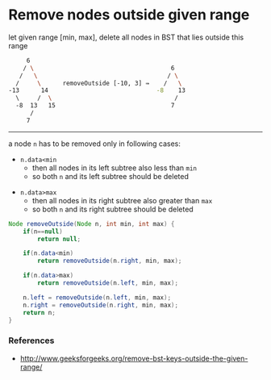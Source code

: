 # Remove nodes outside given range

let given range [min, max], delete all nodes in BST that lies outside this range

```bash
     6
    / \                                      6
   /   \                                    / \
  /     \      removeOutside [-10, 3] ⇛    /   \
-13      14                              -8    13
  \     /  \                                  /
  -8  13   15                                7
      /
     7
```

---

a node `n` has to be removed only in following cases:
* `n.data<min`
    * then all nodes in its left subtree also less than `min`
    * so both `n` and its left subtree should be deleted
- `n.data>max`
    * then all nodes in its right subtree also greater than `max`
    * so both `n` and its right subtree should be deleted

```java
Node removeOutside(Node n, int min, int max) {
    if(n==null)
        return null;

    if(n.data<min)
        return removeOutside(n.right, min, max);

    if(n.data>max)
        return removeOutside(n.left, min, max);

    n.left = removeOutside(n.left, min, max);
    n.right = removeOutside(n.right, min, max);
    return n;
}
```

### References

* <http://www.geeksforgeeks.org/remove-bst-keys-outside-the-given-range/>
